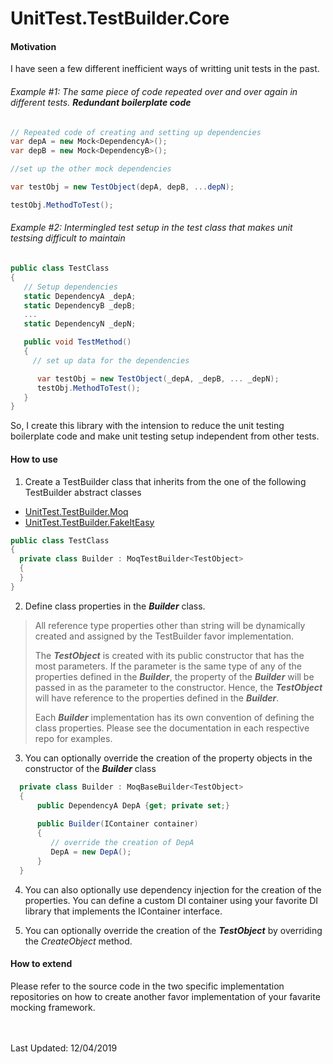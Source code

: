 # UnitTest.TestBuilder.Core

#### Motivation

I have seen a few different inefficient ways of writting unit tests in the past.

###### Example #1: The same piece of code repeated over and over again in different tests. ***Redundant boilerplate code***

```C#
// Repeated code of creating and setting up dependencies
var depA = new Mock<DependencyA>();
var depB = new Mock<DependencyB>();

//set up the other mock dependencies

var testObj = new TestObject(depA, depB, ...depN);

testObj.MethodToTest();
```
 
###### Example #2: Intermingled test setup in the test class that makes unit testsing difficult to maintain

```C#
public class TestClass
{
   // Setup dependencies
   static DependencyA _depA;
   static DependencyB _depB;
   ...
   static DependencyN _depN;

   public void TestMethod()
   {
     // set up data for the dependencies

      var testObj = new TestObject(_depA, _depB, ... _depN); 
      testObj.MethodToTest();
   }
}
```

So, I create this library with the intension to reduce the unit testing boilerplate code and make unit testing setup independent from other tests.


#### How to use
1. Create a TestBuilder class that inherits from the one of the following TestBuilder abstract classes
   
- [UnitTest.TestBuilder.Moq](https://github.com/Jacky-Mo/UnitTest.TestBuilder.Moq)
- [UnitTest.TestBuilder.FakeItEasy](https://github.com/Jacky-Mo/UnitTest.TestBuilder.FakeItEasy)

```C#
public class TestClass
{
  private class Builder : MoqTestBuilder<TestObject>
  {
  }
}
```

2. Define class properties in the ***Builder*** class. 
> All reference type properties other than string will be dynamically created and assigned by the TestBuilder favor implementation.
>
> The ***TestObject*** is created with its public constructor that has the most parameters. If the parameter is the same type of any of the properties defined
> in the ***Builder***, the property of the ***Builder*** will be passed in as the parameter to the constructor. Hence, the ***TestObject*** will have reference
> to the properties defined in the ***Builder***.
> 
> Each ***Builder*** implementation has its own convention of defining the class properties. Please see the documentation in each respective repo for examples.

3. You can optionally override the creation of the property objects in the constructor of the ***Builder*** class
```C#
  private class Builder : MoqBaseBuilder<TestObject>
  {
      public DependencyA DepA {get; private set;}
      
      public Builder(IContainer container)
      {
         // override the creation of DepA
         DepA = new DepA();
      }
  }
```

4. You can also optionally use dependency injection for the creation of the properties. You can define a custom DI container using your favorite DI library that implements the IContainer interface.

5. You can optionally override the creation of the ***TestObject*** by overriding the *CreateObject* method.


#### How to extend
Please refer to the source code in the two specific implementation repositories on how to create another favor implementation of your favarite mocking framework.



<br>
<br>
Last Updated: 12/04/2019